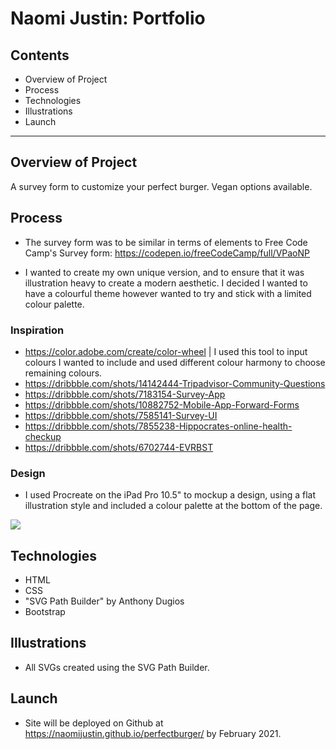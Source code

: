 # Naomi Justin: Portfolio
 
## Contents
* Overview of Project
* Process
* Technologies
* Illustrations
* Launch
 
___
 
## Overview of Project
A survey form to customize your perfect burger. Vegan options available.
 
## Process
* The survey form was to be similar in terms of elements to Free Code Camp's Survey form:
https://codepen.io/freeCodeCamp/full/VPaoNP

* I wanted to create my own unique version, and to ensure that it was illustration heavy to create a modern aesthetic. I decided I wanted to have a colourful theme however wanted to try and stick with a limited colour palette.
 
### Inspiration
* https://color.adobe.com/create/color-wheel | I used this tool to input colours I wanted to include and used different colour harmony to choose remaining colours.
* https://dribbble.com/shots/14142444-Tripadvisor-Community-Questions
* https://dribbble.com/shots/7183154-Survey-App
* https://dribbble.com/shots/10882752-Mobile-App-Forward-Forms
* https://dribbble.com/shots/7585141-Survey-UI
* https://dribbble.com/shots/7855238-Hippocrates-online-health-checkup
* https://dribbble.com/shots/6702744-EVRBST
 
### Design
* I used Procreate on the iPad Pro 10.5" to mockup a design, using a flat illustration style and included a colour palette at the bottom of the page. 
<img src="https://naomijustin.com/images/work/web/PerfectBurgerMockup_700x233_min.png">
 
## Technologies
* HTML
* CSS
* "SVG Path Builder" by Anthony Dugios
* Bootstrap
 
## Illustrations
* All SVGs created using the SVG Path Builder.
 
## Launch
* Site will be deployed on Github at https://naomijustin.github.io/perfectburger/ by February 2021.